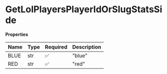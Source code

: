 # GetLolPlayersPlayerIdOrSlugStatsSide

**Properties**

| Name | Type | Required | Description |
| :--- | :--- | :------- | :---------- |
| BLUE | str  | ✅       | "blue"      |
| RED  | str  | ✅       | "red"       |
